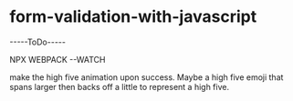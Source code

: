 # form-validation-with-javascript

-----ToDo-----

NPX WEBPACK --WATCH

make the high five animation upon success. Maybe a high five emoji that spans larger then backs off a little to represent a high five.
